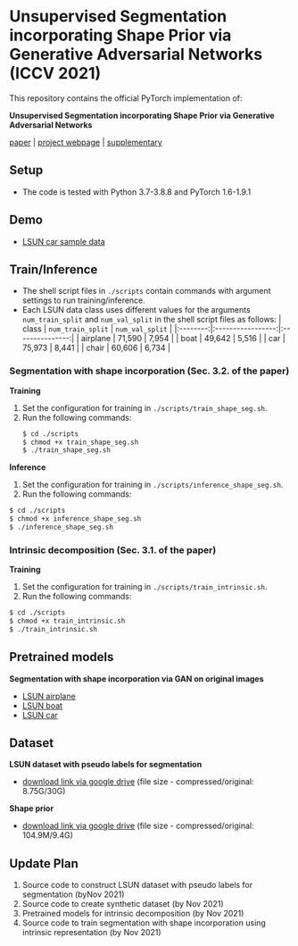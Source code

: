 # Unsupervised Segmentation incorporating Shape Prior via Generative Adversarial Networks (ICCV 2021)

This repository contains the official PyTorch implementation of:

**Unsupervised Segmentation incorporating Shape Prior
via Generative Adversarial Networks**

[paper](https://openaccess.thecvf.com/content/ICCV2021/papers/Kim_Unsupervised_Segmentation_Incorporating_Shape_Prior_via_Generative_Adversarial_Networks_ICCV_2021_paper.pdf) | [project webpage](https://dahyedahye.github.io/shape-gan-seg/) | [supplementary](https://drive.google.com/file/d/1p-Ej0vqYA6hb8ciumQcMosNdW4wkYne6/view?usp=sharing)

## Setup
* The code is tested with Python 3.7-3.8.8 and PyTorch 1.6-1.9.1
  
## Demo
* [LSUN car sample data](https://github.com/dahyedahye/shape-gan-seg/blob/main/demo_shape_seg.ipynb)
## Train/Inference
* The shell script files in `./scripts` contain commands with argument settings to run training/inference.
* Each LSUN data class uses different values for the arguments `num_train_split` and `num_val_split` in the shell script files as follows:
  | class    | `num_train_split` | `num_val_split` |
  |:--------:|:-----------------:|:---------------:|
  | airplane | 71,590            | 7,954           |
  | boat     | 49,642            | 5,516           |
  | car      | 75,973            | 8,441           |
  | chair    | 60,606            | 6,734           |
### Segmentation with shape incorporation (Sec. 3.2. of the paper)
**Training**
1. Set the configuration for training in `./scripts/train_shape_seg.sh`.
2. Run the following commands:
      ```bash
      $ cd ./scripts
      $ chmod +x train_shape_seg.sh
      $ ./train_shape_seg.sh
      ```
**Inference**
1. Set the configuration for training in `./scripts/inference_shape_seg.sh`.
2. Run the following commands:
  ```bash
  $ cd ./scripts
  $ chmod +x inference_shape_seg.sh
  $ ./inference_shape_seg.sh
  ```
### Intrinsic decomposition (Sec. 3.1. of the paper)
**Training**
1. Set the configuration for training in `./scripts/train_intrinsic.sh`.
2. Run the following commands:
  ```bash
  $ cd ./scripts
  $ chmod +x train_intrinsic.sh
  $ ./train_intrinsic.sh
  ```
## Pretrained models
**Segmentation with shape incorporation via GAN on original images**
  * [LSUN airplane](https://github.com/dahyedahye/shape-gan-seg/blob/main/pretrained/lsun/shape_seg/lsun_airplane/trained_model_by_best_val_iou.pth)
  * [LSUN boat](https://github.com/dahyedahye/shape-gan-seg/blob/main/pretrained/lsun/shape_seg/lsun_boat/trained_model_by_best_val_iou.pth)
  * [LSUN car](https://github.com/dahyedahye/shape-gan-seg/blob/main/pretrained/lsun/shape_seg/lsun_car/trained_model_by_best_val_iou.pth)
## Dataset
**LSUN dataset with pseudo labels for segmentation**
  * [download link via google drive](https://drive.google.com/file/d/1y_b0DIrECcNTrUgi-YoHyn0901bmyimK/view?usp=sharing) (file size - compressed/original: 8.75G/30G)

**Shape prior**
  * [download link via google drive](https://drive.google.com/file/d/1kVlhiqyE-GnoZRYDYYkyF8FHcehFUtmG/view?usp=sharing) (file size - compressed/original: 104.9M/9.4G)
  
## Update Plan
1. Source code to construct LSUN dataset with pseudo labels for segmentation (byNov 2021)
2. Source code to create synthetic dataset (by Nov 2021)
3. Pretrained models for intrinsic decomposition (by Nov 2021)
4. Source code to train segmentation with shape incorporation using intrinsic representation (by Nov 2021)